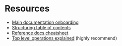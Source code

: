 # Resources

* [Main documentation onboarding](https://opsdocs.azurewebsites.net/en-us/opsdocs/reference/rest/howto-onboard-rest-project?branch=master)
* [Structuring table of contents](https://review.docs.microsoft.com/en-us/new-hope/resources/fusion-toc-guidelines?branch=master#conceptual-toc-organization)
* [Reference docs cheatsheet](https://opsdocs.azurewebsites.net/en-us/opsdocs/reference/cheatsheet-reference-content?branch=master)
* [Top level operations explained](https://github.com/Azure/adx-documentation-pr/blob/master/swagger/TopLevelSwaggerOperations_Explained.md) \(highly recommend\)



